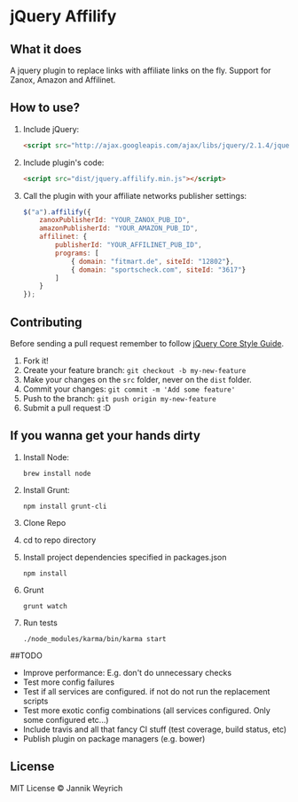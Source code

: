# jQuery Affilify

## What it does

A jquery plugin to replace links with affiliate links on the fly. Support for Zanox, Amazon and Affilinet.

## How to use?

1. Include jQuery:

	```html
	<script src="http://ajax.googleapis.com/ajax/libs/jquery/2.1.4/jquery.min.js"></script>
	```

2. Include plugin's code:

	```html
	<script src="dist/jquery.affilify.min.js"></script>
	```

3. Call the plugin with your affiliate networks publisher settings:

	```javascript
	$("a").affilify({
	    zanoxPublisherId: "YOUR_ZANOX_PUB_ID",
	    amazonPublisherId: "YOUR_AMAZON_PUB_ID",
        affilinet: {
            publisherId: "YOUR_AFFILINET_PUB_ID",
            programs: [
                { domain: "fitmart.de", siteId: "12802"}, 
                { domain: "sportscheck.com", siteId: "3617"}
            ]
        } 
	});
	```

## Contributing

Before sending a pull request remember to follow [jQuery Core Style Guide](http://contribute.jquery.org/style-guide/js/).

1. Fork it!
2. Create your feature branch: `git checkout -b my-new-feature`
3. Make your changes on the `src` folder, never on the `dist` folder.
4. Commit your changes: `git commit -m 'Add some feature'`
5. Push to the branch: `git push origin my-new-feature`
6. Submit a pull request :D


## If you wanna get your hands dirty

1. Install Node:

	```
	brew install node
	```

2. Install Grunt:

	```
	npm install grunt-cli
	```

3. Clone Repo

3. cd to repo directory
	
4. Install project dependencies specified in packages.json

    ```
    npm install
    ```

5. Grunt

    ```
    grunt watch
    ```

6. Run tests
    ```
    ./node_modules/karma/bin/karma start
    ```

##TODO

* Improve performance: E.g. don't do unnecessary checks
* Test more config failures
* Test if all services are configured. if not do not run the replacement scripts
* Test more exotic config combinations (all services configured. Only some configured etc...)
* Include travis and all that fancy CI stuff (test coverage, build status, etc)
* Publish plugin on package managers (e.g. bower)

## License

MIT License © Jannik Weyrich
